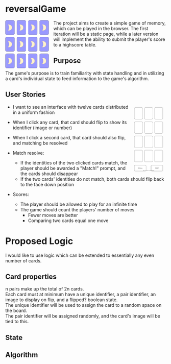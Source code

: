 
# reversalGame
<img src="img/cardBacks.svg" width="auto" height="150px" style="float:left; padding-right: 15px;"> 

The project aims to create a simple game of memory, which can be played in the browser. The first iteration will be a static page, while a later version will implement the ability to submit the player's score to a highscore table.

## Purpose

The game's purpose is to train familiarity with state handling and in utilizing a card's individual state to feed information to the game's algorithm.

## User Stories
<img src="img/reversalGameGUI.svg" width="auto" height="200px" style="float:right; padding: 10px;">

* I want to see an interface with twelve cards distributed in a uniform fashion 
* When I click any card, that card should flip to show its identifier (image or number)

* When I click a second card, that card should also flip, and matching be resolved
* Match resolve:
    * If the identities of the two clicked cards match, the player should be awarded a "Match!" prompt, and the cards should disappear
    * If the two cards' identities do not match, both cards should flip back to the face down position
* Scores:
    * The player should be allowed to play for an infinite time
    * The game should count the players' number of moves
        * Fewer moves are better
        * Comparing two cards equal one move

# Proposed Logic
I would like to use logic which can be extended to essentially any even number of cards. 

## Card properties
n pairs make up the total of 2n cards. \
Each card must at minimum have a unique identifier, a pair identifier, an image to display on flip, and a flipped? boolean state. \
The unique identifier will be used to assign the card to a random space on the board. \
The pair identifier will be assigned randomly, and the card's image will be tied to this.

## State



## Algorithm